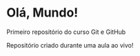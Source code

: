 # Olá, Mundo!
 Primeiro repositório  do curso Git e GitHub

Repositório criado durante uma aula ao vivo!